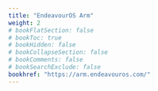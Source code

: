 ```yaml
---
title: "EndeavourOS Arm"
weight: 2
# bookFlatSection: false
# bookToc: true
# bookHidden: false
# bookCollapseSection: false
# bookComments: false
# bookSearchExclude: false
bookhref: "https://arm.endeavouros.com/"
---
```

